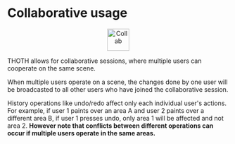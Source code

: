 # Collaborative usage

<p align="center">
    <img src=".../assets/icons/vrc.png" alt="Collab" width="50"/>
</p>

THOTH allows for collaborative sessions, where multiple users can cooperate on the same scene. 

When multiple users operate on a scene, the changes done by one user will be broadcasted to all other users who have joined the collaborative session.

History operations like undo/redo affect only each individual user's actions. For example, if user 1 paints over an area A and user 2 paints over a different area B, if user 1 presses undo, only area 1 will be affected and not area 2. **However note that conflicts between different operations can occur if multiple users operate in the same areas.**